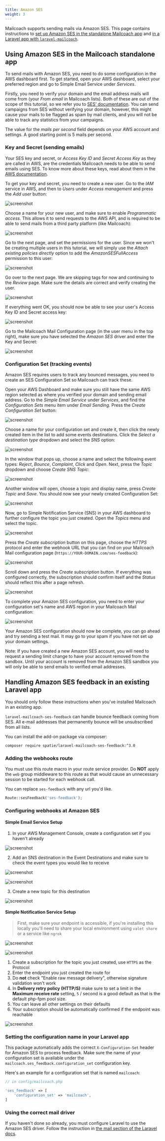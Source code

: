 ```yaml
---
title: Amazon SES
weight: 3
---
```


Mailcoach supports sending mails via Amazon SES. This page contains instructions to [set up Amazon SES in the standalone Mailcoach app](/docs/laravel-mailcoach/v5/configuring-mail-providers/amazon-ses#using-amazon-ses-in-the-mailcoach-standalone-app) and [in a Laravel app with `laravel-mailcoach`](/docs/laravel-mailcoach/v5/configuring-mail-providers/amazon-ses#handling-amazon-ses-feedback-in-an-existing-laravel-app).

## Using Amazon SES in the Mailcoach standalone app

To send mails with Amazon SES, you need to do some configuration in the AWS dashboard first. To get started, open your AWS dashboard, select your preferred region and go to Simple Email Service under _Services_.

Firstly, you need to verify your domain and the email address mails will come from (your _From email_ in Mailcoach lists). Both of these are out of the scope of this tutorial, so we refer you to [SES' documentation](https://docs.aws.amazon.com/ses/latest/DeveloperGuide/setting-up-email.html). You can send campaigns from SES without verifying your domain, however, this might cause your mails to be flagged as spam by mail clients, and you will not be able to track any statistics from your campaigns.

The value for the _mails per second_ field depends on your AWS account and settings. A good starting point is 5 mails per second.

### Key and Secret (sending emails)

Your SES key and secret, or _Access Key ID_ and _Secret Access Key_ as they are called in AWS, are the credentials Mailcoach needs to be able to send emails using SES. To know more about these keys, read about them in the [AWS documentation](https://docs.aws.amazon.com/general/latest/gr/aws-sec-cred-types.html#access-keys-and-secret-access-keys).

To get your key and secret, you need to create a new user. Go to the _IAM_ service in AWS, and then to _Users_ under _Access management_ and press the _Add user_ button:

![screenshot](/images/docs/v5/mail-configuration/amazon-ses-iam.png)

Choose a name for your new user, and make sure to enable _Programmatic access_. This allows it to send requests to the AWS API, and is required to be able to send mails from a third party platform (like Mailcoach):

![screenshot](/images/docs/v5/mail-configuration/amazon-ses-programmatic-access.png)

Go to the next page, and set the permissions for the user. Since we won't be creating multiple users in this tutorial, we will simply use the _Attach existing policies directly_ option to add the _AmazonSESFullAccess_ permission to this user:

![screenshot](/images/docs/v5/mail-configuration/amazon-ses-permissions.png)

Go over to the next page. We are skipping tags for now and continuing to the _Review_ page. Make sure the details are correct and verify creating the user.

![screenshot](/images/docs/v5/mail-configuration/amazon-ses-review.png)

If everything went OK, you should now be able to see your user's Access Key ID and Secret access key:

![screenshot](/images/docs/v5/mail-configuration/amazon-ses-key-and-secret.png)

Go to the Mailcoach Mail Configuration page (in the user menu in the top right), make sure you have selected the _Amazon SES_ driver and enter the Key and Secret:

![screenshot](/images/docs/v5/mail-configuration/amazon-ses-key-and-secret-in-mailcoach.png)

### Configuration Set (tracking events)

Amazon SES requires users to track any bounced messages, you need to create an SES Configuration Set so Mailcoach can track these.

Open your AWS Dashboard and make sure you still have the same AWS region selected as where you verified your domain and sending email address. Go to the _Simple Email Service_ under _Services_, and find the _Configuration Sets_ menu item under _Email Sending_. Press the _Create Configuration Set_ button:

![screenshot](/images/docs/v5/mail-configuration/amazon-ses-configuration-set.png)

Choose a name for your configuration set and create it, then click the newly created item in the list to add some events destinations. Click the _Select a destination type_ dropdown and select the _SNS_ option:

![screenshot](/images/docs/v5/mail-configuration/amazon-ses-destination-type.png)

In the window that pops up, choose a name and select the following event types: _Reject_, _Bounce_,  _Complaint_, _Click_ and _Open_. Next, press the _Topic_ dropdown and choose _Create SNS Topic_:

![screenshot](/images/docs/v5/mail-configuration/amazon-ses-sns-destination.png)

Another window will open, choose a topic and display name, press _Create Topic_ and _Save_. You should now see your newly created Configuration Set:

![screenshot](/images/docs/v5/mail-configuration/amazon-ses-finished-config-set.png)

Now, go to Simple Notification Service (SNS) in your AWS dashboard to further configure the topic you just created. Open the _Topics_ menu and select the topic.

![screenshot](/images/docs/v5/mail-configuration/amazon-ses-edit-sns-topic.png)

Press the _Create subscription_ button on this page, choose the _HTTPS_ protocol and enter the webhook URL that you can find on your Mailcoach Mail configuration page (`https://YOUR-DOMAIN.com/ses-feedback`):

![screenshot](/images/docs/v5/mail-configuration/amazon-ses-sns-subscription.png)

Scroll down and press the _Create subscription_ button. If everything was configured correctly, the subscription should confirm itself and the _Status_ should reflect this after a page refresh.

![screenshot](/images/docs/v5/mail-configuration/amazon-ses-sns-subscription-confirmed.png)

To complete your Amazon SES configuration, you need to enter your configuration set's name and AWS region in your Mailcoach Mail configuration:

![screenshot](/images/docs/v5/mail-configuration/amazon-ses-final-mailcoach-mail-config.png)

Your Amazon SES configuration should now be complete, you can go ahead and try sending a test mail. It may go to your spam if you have not set up your domain settings.

Note: If you have created a new Amazon SES account, you will need to request a sending limit change to have your account removed from the sandbox. Until your account is removed from the Amazon SES sandbox you will only be able to send emails to verified email addresses.


## Handling Amazon SES feedback in an existing Laravel app

You should only follow these instructions when you've installed Mailcoach in an existing app.

`laravel-mailcoach-ses-feedback` can handle bounce feedback coming from SES. All e-mail addresses that permanently bounce will be unsubscribed from all lists.

You can install the add-on package via composer:

```bash
composer require spatie/laravel-mailcoach-ses-feedback:^3.0
```

### Adding the webhooks route

You must use this route macro in your route service provider. Do **NOT** apply the `web` group middleware to this route as that would cause an unnecessary session to be started for each webhook call.

You can replace `ses-feedback` with any url you'd like.

```php
Route::sesFeedback('ses-feedback');
```

### Configuring webhooks at Amazon SES

#### Simple Email Service Setup
1. In your AWS Management Console, create a configuration set if you haven't already

![screenshot](/images/docs/v5/ses-feedback/1.create-configuration-set.png)

2. Add an SNS destination in the Event Destinations and make sure to check the event types you would like to receive

![screenshot](/images/docs/v5/ses-feedback/2-1-add-destination.png)

![screenshot](/images/docs/v5/ses-feedback/2-2-add-destination.png)

3. Create a new topic for this destination

![screenshot](/images/docs/v5/ses-feedback/3-create-new-topic.png)

#### Simple Notification Service Setup

> First, make sure your endpoint is accessible, if you're installing this locally you'll need to share your local environment using `valet share` or a service like `ngrok`

![screenshot](/images/docs/v5/ses-feedback/4-1-create-subscription.png)

![screenshot](/images/docs/v5/ses-feedback/4-2-create-subscription.png)

1. Create a subscription for the topic you just created, use `HTTPS` as the Protocol
2. Enter the endpoint you just created the route for
3. Do **not** check "Enable raw message delivery", otherwise signature validation won't work
4. In **Delivery retry policy (HTTP/S)** make sure to set a limit in the **Maximum receive rate** setting, `5` / second is a good default as that is the default php-fpm pool size.
5. You can leave all other settings on their defaults
6. Your subscription should be automatically confirmed if the endpoint was reachable

![screenshot](/images/docs/v5/ses-feedback/5-subscription-confirmed.png)

### Setting the configuration name in your Laravel app

This package automatically adds the correct `X-Configuration-Set` header for Amazon SES to process feedback. Make sure the name of your configuration set is available under the `mailcoach.ses_feedback.configuration_set` configuration key.

Here's an example for a configuration set that is named `mailcoach`:

```php
// in config/mailcoach.php

'ses_feedback' => [
    'configuration_set' => 'mailcoach',
]
```

### Using the correct mail driver

If you haven't done so already, you must configure Laravel to use the Amazon SES driver. Follow the instruction in [the mail section of the Laravel docs](https://laravel.com/docs/7.x/mail#driver-prerequisites).
